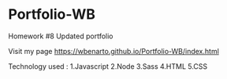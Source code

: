 # Portfolio-WB
Homework #8 Updated portfolio

Visit my page https://wbenarto.github.io/Portfolio-WB/index.html

Technology used :
1.Javascript
2.Node
3.Sass
4.HTML
5.CSS


